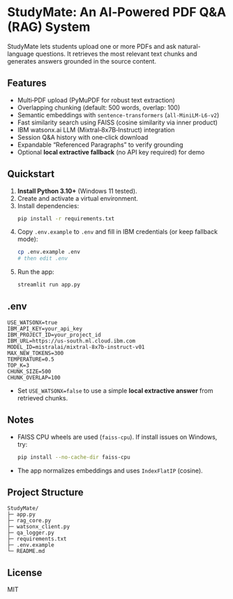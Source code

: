 # StudyMate: An AI‑Powered PDF Q&A (RAG) System

StudyMate lets students upload one or more PDFs and ask natural-language questions. It retrieves the most relevant text chunks and generates answers grounded in the source content.

## Features
- Multi‑PDF upload (PyMuPDF for robust text extraction)
- Overlapping chunking (default: 500 words, overlap: 100)
- Semantic embeddings with `sentence-transformers` (`all-MiniLM-L6-v2`)
- Fast similarity search using FAISS (cosine similarity via inner product)
- IBM watsonx.ai LLM (Mixtral‑8x7B‑Instruct) integration
- Session Q&A history with one‑click download
- Expandable “Referenced Paragraphs” to verify grounding
- Optional **local extractive fallback** (no API key required) for demo

## Quickstart
1. **Install Python 3.10+** (Windows 11 tested).
2. Create and activate a virtual environment.
3. Install dependencies:
   ```bash
   pip install -r requirements.txt
   ```
4. Copy `.env.example` to `.env` and fill in IBM credentials (or keep fallback mode):
   ```bash
   cp .env.example .env
   # then edit .env
   ```
5. Run the app:
   ```bash
   streamlit run app.py
   ```

## .env
```env
USE_WATSONX=true
IBM_API_KEY=your_api_key
IBM_PROJECT_ID=your_project_id
IBM_URL=https://us-south.ml.cloud.ibm.com
MODEL_ID=mistralai/mixtral-8x7b-instruct-v01
MAX_NEW_TOKENS=300
TEMPERATURE=0.5
TOP_K=3
CHUNK_SIZE=500
CHUNK_OVERLAP=100
```

- Set `USE_WATSONX=false` to use a simple **local extractive answer** from retrieved chunks.

## Notes
- FAISS CPU wheels are used (`faiss-cpu`). If install issues on Windows, try:
  ```bash
  pip install --no-cache-dir faiss-cpu
  ```
- The app normalizes embeddings and uses `IndexFlatIP` (cosine).

## Project Structure
```
StudyMate/
├─ app.py
├─ rag_core.py
├─ watsonx_client.py
├─ qa_logger.py
├─ requirements.txt
├─ .env.example
└─ README.md
```

## License
MIT
